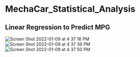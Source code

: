 # MechaCar_Statistical_Analysis

## Linear Regression to Predict MPG
![Screen Shot 2022-01-09 at 4 37 16 PM](https://user-images.githubusercontent.com/88801411/148701919-490d29c4-048e-4712-acd3-afa9767d5519.png)
![Screen Shot 2022-01-09 at 4 37 36 PM](https://user-images.githubusercontent.com/88801411/148701929-0f200af1-5218-49ee-ac95-ece3d3af85d5.png)
![Screen Shot 2022-01-09 at 4 37 50 PM](https://user-images.githubusercontent.com/88801411/148701939-0651e8b0-28ca-4c86-bbe6-76e8fe7fd3cd.png)
